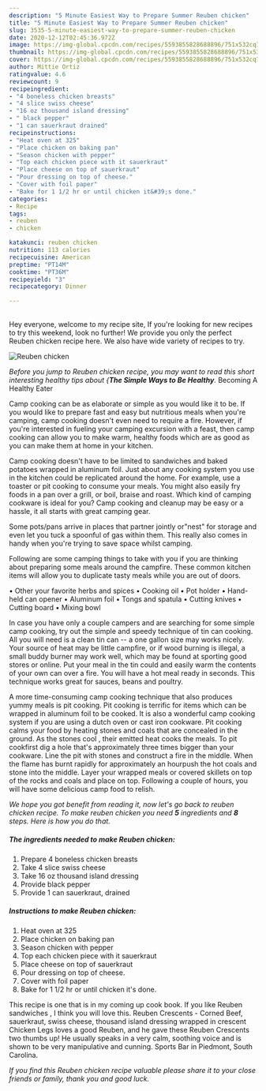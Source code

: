 ```yaml
---
description: "5 Minute Easiest Way to Prepare Summer Reuben chicken"
title: "5 Minute Easiest Way to Prepare Summer Reuben chicken"
slug: 3535-5-minute-easiest-way-to-prepare-summer-reuben-chicken
date: 2020-12-12T02:45:36.972Z
image: https://img-global.cpcdn.com/recipes/5593855828688896/751x532cq70/reuben-chicken-recipe-main-photo.jpg
thumbnail: https://img-global.cpcdn.com/recipes/5593855828688896/751x532cq70/reuben-chicken-recipe-main-photo.jpg
cover: https://img-global.cpcdn.com/recipes/5593855828688896/751x532cq70/reuben-chicken-recipe-main-photo.jpg
author: Mittie Ortiz
ratingvalue: 4.6
reviewcount: 9
recipeingredient:
- "4 boneless chicken breasts"
- "4 slice swiss cheese"
- "16 oz thousand island dressing"
- " black pepper"
- "1 can sauerkraut drained"
recipeinstructions:
- "Heat oven at 325"
- "Place chicken on baking pan"
- "Season chicken with pepper"
- "Top each chicken piece with it sauerkraut"
- "Place cheese on top of sauerkraut"
- "Pour dressing on top of cheese."
- "Cover with foil paper"
- "Bake for 1 1/2 hr or until chicken it&#39;s done."
categories:
- Recipe
tags:
- reuben
- chicken

katakunci: reuben chicken 
nutrition: 113 calories
recipecuisine: American
preptime: "PT14M"
cooktime: "PT36M"
recipeyield: "3"
recipecategory: Dinner

---
```

<br>
Hey everyone, welcome to my recipe site, If you're looking for new recipes to try this weekend, look no further! We provide you only the perfect Reuben chicken recipe here. We also have wide variety of recipes to try.
<br>


![Reuben chicken](https://img-global.cpcdn.com/recipes/5593855828688896/751x532cq70/reuben-chicken-recipe-main-photo.jpg)

<i>Before you jump to Reuben chicken recipe, you may want to read this short interesting healthy tips about {<strong>The Simple Ways to Be Healthy</strong>.</i>
Becoming A Healthy Eater

    
Camp cooking can be as elaborate or simple as you would like it to be. If you would like to prepare fast and easy but nutritious meals when you're camping, camp cooking doesn't even need to require a fire. However, if you're interested in fueling your camping excursion with a feast, then camp cooking can allow you to make warm, healthy foods which are as good as you can make them at home in your kitchen.

Camp cooking doesn't have to be limited to sandwiches and baked potatoes wrapped in aluminum foil.  Just about any cooking system you use in the kitchen could be replicated around the home. For example, use a toaster or pit cooking to consume your meals. You might also easily fry foods in a pan over a grill, or boil, braise and roast. Which kind of camping cookware is ideal for you? Camp cooking and cleanup may be easy or a hassle, it all starts with great camping gear.

Some pots/pans arrive in places that partner jointly or"nest" for storage and even let you tuck a spoonful of gas within them. This really also comes in handy when you're trying to save space whilst camping.

Following are some camping things to take with you if you are thinking about preparing some meals around the campfire. These common kitchen items will allow you to duplicate tasty meals while you are out of doors.


• Other your favorite herbs and spices
• Cooking oil
• Pot holder
• Hand-held can opener
• Aluminum foil
• Tongs and spatula
• Cutting knives
• Cutting board
• Mixing bowl


In case you have only a couple campers and are searching for some simple camp cooking, try out the simple and speedy technique of tin can cooking. All you will need is a clean tin can -- a one gallon size may works nicely. Your source of heat may be little campfire, or if wood burning is illegal, a small buddy burner may work well, which may be found at sporting good stores or online. Put your meal in the tin could and easily warm the contents of your own can over a fire. You will have a hot meal ready in seconds.  This technique works great for sauces, beans and poultry.

A more time-consuming camp cooking technique that also produces yummy meals is pit cooking. Pit cooking is terrific for items which can be wrapped in aluminum foil to be cooked.  It is also a wonderful camp cooking system if you are using a dutch oven or cast iron cookware. Pit cooking calms your food by heating stones and coals that are concealed in the ground. As the stones cool , their emitted heat cooks the meals. To pit cookfirst dig a hole that's approximately three times bigger than your cookware. Line the pit with stones and construct a fire in the middle. When the flame has burnt rapidly for approximately an hourpush the hot coals and stone into the middle. Layer your wrapped meals or covered skillets on top of the rocks and coals and place on top. Following a couple of hours, you will have some delicious camp food to relish.


<i>We hope you got benefit from reading it, now let's go back to reuben chicken recipe. To make reuben chicken you need <strong>5</strong> ingredients and <strong>8</strong> steps. Here is how you do that.
</i>

##### The ingredients needed to make Reuben chicken:

1. Prepare 4 boneless chicken breasts
1. Take 4 slice swiss cheese
1. Take 16 oz thousand island dressing
1. Provide  black pepper
1. Provide 1 can sauerkraut, drained


##### Instructions to make Reuben chicken:

1. Heat oven at 325
1. Place chicken on baking pan
1. Season chicken with pepper
1. Top each chicken piece with it sauerkraut
1. Place cheese on top of sauerkraut
1. Pour dressing on top of cheese.
1. Cover with foil paper
1. Bake for 1 1/2 hr or until chicken it&#39;s done.


This recipe is one that is in my coming up cook book. If you like Reuben sandwiches , I think you will love this. Reuben Crescents - Corned Beef, sauerkraut, swiss cheese, thousand island dressing wrapped in crescent Chicken Legs loves a good Reuben, and he gave these Reuben Crescents two thumbs up! He usually speaks in a very calm, soothing voice and is shown to be very manipulative and cunning. Sports Bar in Piedmont, South Carolina. 

<i>If you find this Reuben chicken recipe valuable please share it to your close friends or family, thank you and good luck.</i>
